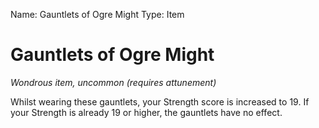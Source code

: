 Name: Gauntlets of Ogre Might
Type: Item

# Gauntlets of Ogre Might
_Wondrous item, uncommon (requires attunement)_

Whilst wearing these gauntlets, your Strength score is increased to 19. If your Strength is already 19 or higher, the gauntlets have no effect.